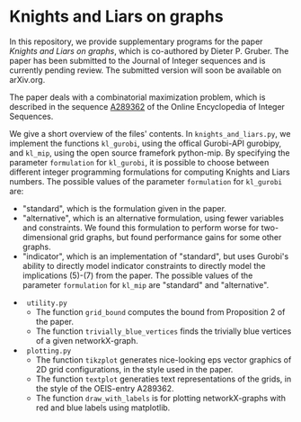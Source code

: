 # Knights and Liars on graphs

In this repository, we provide supplementary programs for the paper
_Knights and Liars on graphs_, which is co-authored by Dieter P. Gruber.
The paper has been submitted to the Journal of Integer sequences and is currently pending review. The submitted version will soon be available on arXiv.org.

The paper deals with a combinatorial maximization problem, which is described in the sequence [A289362](https://oeis.org/A289362) of the Online Encyclopedia of Integer Sequences.

We give a short overview of the files' contents.
In `knights_and_liars.py`, we implement the functions `kl_gurobi`, using the offical Gurobi-API gurobipy, and `kl_mip`, using
the open source framefork python-mip.
By specifying the parameter `formulation` for `kl_gurobi`, it is possible to choose between different integer programming formulations for computing Knights and Liars numbers.
The possible values of the parameter `formulation` for `kl_gurobi` are:
 - "standard", which is the formulation given in the paper.
 - "alternative", which is an alternative formulation, using fewer variables and constraints. We found this formulation to perform worse for two-dimensional grid graphs, but found performance gains for some other graphs.
 - "indicator", which is an implementation of "standard", but uses Gurobi's ability to directly model indicator constraints to directly model the implications (5)-(7) from the paper.
 The possible values of the parameter `formulation` for `kl_mip` are "standard" and "alternative".

* ` utility.py` 
    - The function `grid_bound` computes the bound from Proposition 2 of the paper.
    - The function `trivially_blue_vertices` finds the trivially blue vertices of a given networkX-graph.
* ` plotting.py` 
    - The function `tikzplot` generates nice-looking eps vector graphics of 2D grid configurations,
    in the style used in the paper.
    - The function `textplot` generaties text representations of the grids, in the style of the OEIS-entry A289362.
    - The function `draw_with_labels` is for plotting networkX-graphs with red and blue labels using matplotlib.
